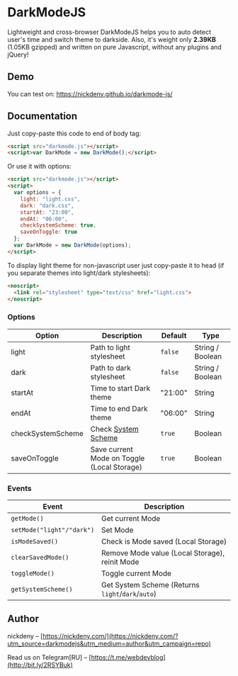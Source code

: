 # DarkModeJS
Lightweight and cross-browser DarkModeJS helps you to auto detect user's time and switch theme to darkside. Also, it's weight only **2.39KB** (1.05KB gzipped) and written on pure Javascript, without any plugins and jQuery!

## Demo
You can test on: https://nickdeny.github.io/darkmode-js/

## Documentation
Just copy-paste this code to end of body tag:
```html
<script src="darkmode.js"></script>
<script>var DarkMode = new DarkMode();</script>
```

Or use it with options:
```html
<script src="darkmode.js"></script>
<script>
  var options = {
    light: "light.css",
    dark: "dark.css",
    startAt: "23:00",
    endAt: "06:00",
    checkSystemScheme: true,
    saveOnToggle: true
  };
  var DarkMode = new DarkMode(options);
</script>
```

To display light theme for non-javascript user just copy-paste it to head (if you separate themes into light/dark stylesheets):
```html
<noscript>
  <link rel="stylesheet" type="text/css" href="light.css">
</noscript>
```

### Options
Option | Description | Default | Type
--- | --- | --- | ---
light | Path to light stylesheet | `false` | String / Boolean
dark | Path to dark stylesheet | `false` | String / Boolean
startAt | Time to start Dark theme | "21:00" | String
endAt | Time to end Dark theme | "06:00" | String
checkSystemScheme | Check [System Scheme](https://developer.mozilla.org/en-US/docs/Web/CSS/@media/prefers-color-scheme) | `true` | Boolean
saveOnToggle | Save current Mode on Toggle (Local Storage) | `true` | Boolean

### Events
Event | Description
--- | ---
`getMode()` | Get current Mode
`setMode("light"/"dark")` | Set Mode
`isModeSaved()` | Check is Mode saved (Local Storage)
`clearSavedMode()` | Remove Mode value (Local Storage), reinit Mode
`toggleMode()` | Toggle current Mode
`getSystemScheme()` | Get System Scheme (Returns `light`/`dark`/`auto`)

## Author
nickdeny – [https://nickdeny.com/](https://nickdeny.com/?utm_source=darkmodejs&utm_medium=author&utm_campaign=repo)

Read us on Telegram[RU] – [https://t.me/webdevblog](http://bit.ly/2RSYBuk)
